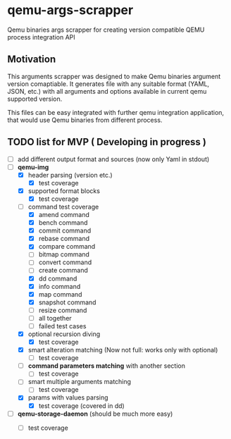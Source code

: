 # qemu-args-scrapper
Qemu binaries args scrapper for creating version compatible QEMU process integration API

## Motivation
This arguments scrapper was designed to make Qemu binaries argument version comaptiable. It generates file with any suitable format (YAML, JSON, etc.) 
with all arguments and options available in current qemu supported version. 

This files can be easy integrated with further qemu integration application, that would use Qemu binaries from different process.


## TODO list for MVP ( Developing in progress )
- [ ] add different output format and sources (now only Yaml in stdout)
- [ ] **qemu-img**
  - [X] header parsing (version etc.)
    - [X] test coverage
  - [X] supported format blocks
    - [X] test coverage
  - [ ] command test coverage
    - [X] amend command
    - [X] bench command
    - [X] commit command
    - [X] rebase command
    - [X] compare command
    - [ ] bitmap command
    - [ ] convert command
    - [ ] create command
    - [X] dd command
    - [X] info command
    - [X] map command
    - [X] snapshot command
    - [ ] resize command
    - [ ] all together
    - [ ] failed test cases
  - [X] optional recursion diving
    - [X] test coverage
  - [X] smart alteration matching (Now not full: works only with optional)
    - [ ] test coverage
  - [ ] **command parameters matching** with another section
    - [ ] test coverage
  - [ ] smart multiple arguments matching
    - [ ] test coverage
  - [X] params with values parsing
    - [X] test coverage (covered in dd)
- [ ] **qemu-storage-daemon** (should be much more easy)
  - [ ] test coverage
  
